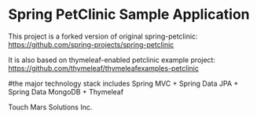 # Spring PetClinic Sample Application
This project is a forked version of original spring-petclinic:
https://github.com/spring-projects/spring-petclinic

It is also based on thymeleaf-enabled petclinic example project: 
https://github.com/thymeleaf/thymeleafexamples-petclinic

#the major technology stack includes Spring MVC + Spring Data JPA + Spring Data MongoDB + Thymeleaf



Touch Mars Solutions Inc.
